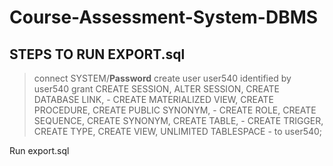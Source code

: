 # Course-Assessment-System-DBMS

## STEPS TO RUN EXPORT.sql

>connect SYSTEM/**Password**
>create user user540 identified by user540
> grant CREATE SESSION, ALTER SESSION, CREATE DATABASE LINK, -
>   CREATE MATERIALIZED VIEW, CREATE PROCEDURE, CREATE PUBLIC SYNONYM, -
>   CREATE ROLE, CREATE SEQUENCE, CREATE SYNONYM, CREATE TABLE, -
>   CREATE TRIGGER, CREATE TYPE, CREATE VIEW, UNLIMITED TABLESPACE -
>   to user540;

Run export.sql
